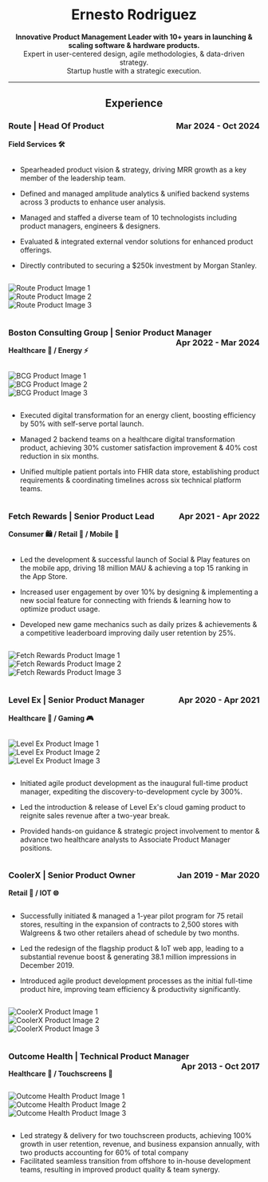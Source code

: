 <div align="center">

# Ernesto Rodriguez

**Innovative Product Management Leader with 10+ years in launching & scaling software & hardware products.**  
Expert in user-centered design, agile methodologies, & data-driven strategy.  
Startup hustle with a strategic execution.

</div>

---

<div align="center">

  ## Experience

</div>

### Route | Head Of Product <span style="float:right;">Mar 2024 - Oct 2024</span>
**Field Services 🛠️**

<div style="display: flex; flex-wrap: wrap;">
  <div style="flex: 50%; min-width: 300px;">

- Spearheaded product vision & strategy, driving MRR growth as a key member of the leadership team.
- Defined and managed amplitude analytics & unified backend systems across 3 products to enhance user analysis.
- Managed and staffed a diverse team of 10 technologists including product managers, engineers & designers.
- Evaluated & integrated external vendor solutions for enhanced product offerings.
- Directly contributed to securing a $250k investment by Morgan Stanley.

  </div>
  <div style="flex: 50%; min-width: 300px;">

![Route Product Image 1](<URL-to-Route-product-image-1>)  
![Route Product Image 2](<URL-to-Route-product-image-2>)  
![Route Product Image 3](<URL-to-Route-product-image-3>)

  </div>
</div>

### Boston Consulting Group | Senior Product Manager <span style="float:right;">Apr 2022 - Mar 2024</span>
**Healthcare 🏥 / Energy ⚡**

<div style="display: flex; flex-wrap: wrap;">
  <div style="flex: 50%; min-width: 300px;">

![BCG Product Image 1](<URL-to-BCG-product-image-1>)  
![BCG Product Image 2](<URL-to-BCG-product-image-2>)  
![BCG Product Image 3](<URL-to-BCG-product-image-3>)

  </div>
  <div style="flex: 50%; min-width: 300px;">

- Executed digital transformation for an energy client, boosting efficiency by 50% with self-serve portal launch.
- Managed 2 backend teams on a healthcare digital transformation product, achieving 30% customer satisfaction improvement & 40% cost reduction in six months.
- Unified multiple patient portals into FHIR data store, establishing product requirements & coordinating timelines across six technical platform teams.

  </div>
</div>

### Fetch Rewards | Senior Product Lead <span style="float:right;">Apr 2021 - Apr 2022</span>
**Consumer 🛍️ / Retail 🛒 / Mobile 📱**

<div style="display: flex; flex-wrap: wrap;">
  <div style="flex: 50%; min-width: 300px;">

- Led the development & successful launch of Social & Play features on the mobile app, driving 18 million MAU & achieving a top 15 ranking in the App Store.
- Increased user engagement by over 10% by designing & implementing a new social feature for connecting with friends & learning how to optimize product usage.
- Developed new game mechanics such as daily prizes & achievements & a competitive leaderboard improving daily user retention by 25%.

  </div>
  <div style="flex: 50%; min-width: 300px;">

![Fetch Rewards Product Image 1](<URL-to-Fetch-Rewards-product-image-1>)  
![Fetch Rewards Product Image 2](<URL-to-Fetch-Rewards-product-image-2>)  
![Fetch Rewards Product Image 3](<URL-to-Fetch-Rewards-product-image-3>)

  </div>
</div>

### Level Ex | Senior Product Manager <span style="float:right;">Apr 2020 - Apr 2021</span>
**Healthcare 🏥 / Gaming 🎮**

<div style="display: flex; flex-wrap: wrap;">
  <div style="flex: 50%; min-width: 300px;">

![Level Ex Product Image 1](<URL-to-Level-Ex-product-image-1>)  
![Level Ex Product Image 2](<URL-to-Level-Ex-product-image-2>)  
![Level Ex Product Image 3](<URL-to-Level-Ex-product-image-3>)

  </div>
  <div style="flex: 50%; min-width: 300px;">

- Initiated agile product development as the inaugural full-time product manager, expediting the discovery-to-development cycle by 300%.
- Led the introduction & release of Level Ex's cloud gaming product to reignite sales revenue after a two-year break.
- Provided hands-on guidance & strategic project involvement to mentor & advance two healthcare analysts to Associate Product Manager positions.

  </div>
</div>

### CoolerX | Senior Product Owner <span style="float:right;">Jan 2019 - Mar 2020</span>
**Retail 🛒 / IOT 🌐**

<div style="display: flex; flex-wrap: wrap;">
  <div style="flex: 50%; min-width: 300px;">

- Successfully initiated & managed a 1-year pilot program for 75 retail stores, resulting in the expansion of contracts to 2,500 stores with Walgreens & two other retailers ahead of schedule by two months.
- Led the redesign of the flagship product & IoT web app, leading to a substantial revenue boost & generating 38.1 million impressions in December 2019.
- Introduced agile product development processes as the initial full-time product hire, improving team efficiency & productivity significantly.

  </div>
  <div style="flex: 50%; min-width: 300px;">

![CoolerX Product Image 1](<URL-to-CoolerX-product-image-1>)  
![CoolerX Product Image 2](<URL-to-CoolerX-product-image-2>)  
![CoolerX Product Image 3](<URL-to-CoolerX-product-image-3>)

  </div>
</div>

### Outcome Health | Technical Product Manager <span style="float:right;">Apr 2013 - Oct 2017</span>
**Healthcare 🏥 / Touchscreens 📱**

<div style="display: flex; flex-wrap: wrap;">
  <div style="flex: 50%; min-width: 300px;">

![Outcome Health Product Image 1](<URL-to-Outcome-Health-product-image-1>)  
![Outcome Health Product Image 2](<URL-to-Outcome-Health-product-image-2>)  
![Outcome Health Product Image 3](<URL-to-Outcome-Health-product-image-3>)

  </div>
  <div style="flex: 50%; min-width: 300px;">

- Led strategy & delivery for two touchscreen products, achieving 100% growth in user retention, revenue, and business expansion annually, with two products accounting for 60% of total company
- Facilitated seamless transition from offshore to in-house development teams, resulting in improved product quality & team synergy.
